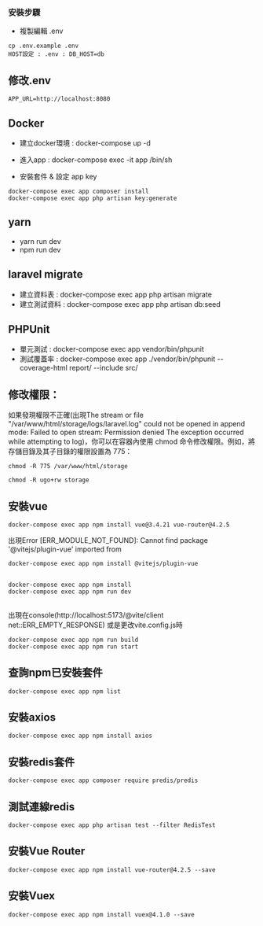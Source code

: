 ### 安裝步驟

- 複製編輯 .env
```
cp .env.example .env
HOST設定 : .env : DB_HOST=db
```

## 修改.env
```
APP_URL=http://localhost:8080
```

## Docker

- 建立docker環境 : docker-compose up -d
- 進入app : docker-compose exec -it app /bin/sh

- 安裝套件 & 設定 app key
```
docker-compose exec app composer install
docker-compose exec app php artisan key:generate
```
## yarn

- yarn run dev
- npm run dev

## laravel migrate

- 建立資料表 : docker-compose exec app php artisan migrate
- 建立測試資料 : docker-compose exec app php artisan db:seed

## PHPUnit

- 單元測試 : docker-compose exec app vendor/bin/phpunit
- 測試覆蓋率 : docker-compose exec app ./vendor/bin/phpunit --coverage-html report/ --include src/
## 修改權限：
如果發現權限不正確(出現The stream or file "/var/www/html/storage/logs/laravel.log" could not be opened in append mode: Failed to open stream: Permission denied The exception occurred while attempting to log)，你可以在容器內使用 chmod 命令修改權限。例如，將存儲目錄及其子目錄的權限設置為 775：
```
chmod -R 775 /var/www/html/storage

chmod -R ugo+rw storage
```

## 安裝vue
```
docker-compose exec app npm install vue@3.4.21 vue-router@4.2.5
```
出現Error [ERR_MODULE_NOT_FOUND]: Cannot find package '@vitejs/plugin-vue' imported from
```
docker-compose exec app npm install @vitejs/plugin-vue
```
## 
```
docker-compose exec app npm install
docker-compose exec app npm run dev
```

##
出現在console(http://localhost:5173/@vite/client net::ERR_EMPTY_RESPONSE)
或是更改vite.config.js時
```
docker-compose exec app npm run build
docker-compose exec app npm run start
```

## 查詢npm已安裝套件
```
docker-compose exec app npm list
```

## 安裝axios
```
docker-compose exec app npm install axios
```

## 安裝redis套件
```
docker-compose exec app composer require predis/predis
```

## 測試連線redis
```
docker-compose exec app php artisan test --filter RedisTest
```

## 安裝Vue Router
```
docker-compose exec app npm install vue-router@4.2.5 --save
```

## 安裝Vuex
```
docker-compose exec app npm install vuex@4.1.0 --save
```